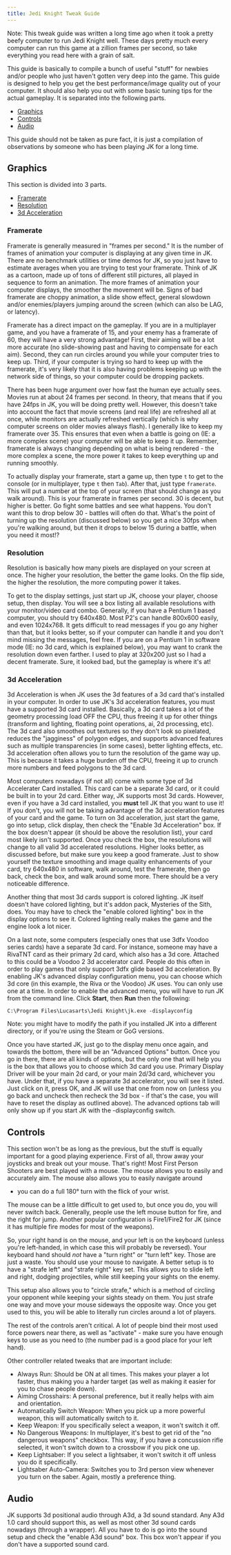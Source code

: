 ```yaml
---
title: Jedi Knight Tweak Guide
---
```


<p class="note">
Note: This tweak guide was written a long time ago when it took a pretty beefy
computer to run Jedi Knight well.  These days pretty much every computer can run
this game at a zillion frames per second, so take everything you read here with
a grain of salt.
</p>

This guide is basically to compile a bunch of useful "stuff" for newbies
and/or people who just haven't gotten very deep into the game. This
guide is designed to help you get the best performance/image quality out
of your computer. It should also help you out with some basic tuning
tips for the actual gameplay. It is separated into the following parts.

- [Graphics](#graphics)
- [Controls](#controls)
- [Audio](#audio)

This guide should not be taken as pure fact, it is just a compilation of
observations by someone who has been playing JK for a long time.

<span id="graphics"></span>

## Graphics

This section is divided into 3 parts.

- [Framerate](#framerate)
- [Resolution](#resolution)
- [3d Acceleration](#3d)

<span id="framerate"></span>

### Framerate

Framerate is generally measured in "frames per second." It is the number
of frames of animation your computer is displaying at any given time in
JK. There are no benchmark utilities or time demos for JK, so you just
have to estimate averages when you are trying to test your framerate.
Think of JK as a cartoon, made up of tons of different still pictures,
all played in sequence to form an animation. The more frames of
animation your computer displays, the smoother the movement will be.
Signs of bad framerate are choppy animation, a slide show effect,
general slowdown and/or enemies/players jumping around the screen (which
can also be LAG, or latency).

Framerate has a direct impact on the gameplay. If you are in a
multiplayer game, and you have a framerate of 15, and your enemy has a
framerate of 60, they will have a very strong advantage\! First, their
aiming will be a lot more accurate (no slide-showing past and having to
compensate for each aim). Second, they can run circles around you while
your computer tries to keep up. Third, if your computer is trying so
hard to keep up with the framerate, it's very likely that it is also
having problems keeping up with the network side of things, so your
computer could be dropping packets.

There has been huge argument over how fast the human eye actually sees.
Movies run at about 24 frames per second. In theory, that means that if
you have 24fps in JK, you will be doing pretty well. However, this
doesn't take into account the fact that movie screens (and real life)
are refreshed all at once, while monitors are actually refreshed
vertically (which is why computer screens on older movies always flash).
I generally like to keep my framerate over 35. This ensures that even
when a battle is going on (IE: a more complex scene) your computer will
be able to keep it up. Remember, framerate is always changing depending
on what is being rendered - the more complex a scene, the more power it
takes to keep everything up and running smoothly.

To actually display your framerate, start a game up, then type `t` to
get to the console (or in multiplayer, type `t` then `Tab`). After
that, just type `framerate`. This will put a number at the top of your
screen (that should change as you walk around). This is your framerate
in frames per second. 30 is decent, but higher is better. Go fight some
battles and see what happens. You don't want this to drop below 30 -
battles will often do that. What's the point of turning up the
resolution (discussed below) so you get a nice 30fps when you're walking
around, but then it drops to below 15 during a battle, when you need it
most\!?

<span id="resolution"></span>

### Resolution

Resolution is basically how many pixels are displayed on your screen at
once.  The higher your resolution, the better the game looks. On the flip side,
the higher the resolution, the more computing power it takes.

To get to the display settings, just start up JK, choose your player,
choose setup, then display. You will see a box listing all available
resolutions with your monitor/video card combo. Generally, if you have a
Pentium 1 based computer, you should try 640x480. Most P2's can handle
800x600 easily, and even 1024x768. It gets difficult to read messages if
you go any higher than that, but it looks better, so if your computer
can handle it and you don't mind missing the messages, feel free. If you
are on a Pentium 1 in software mode (IE: no 3d card, which is explained
below), you may want to crank the resolution down even farther. I used
to play at 320x200 just so I had a decent framerate. Sure, it looked
bad, but the gameplay is where it's at\!

<span id="3d"></span>

### 3d Acceleration

3d Acceleration is when JK uses the 3d features of a 3d card that's
installed in your computer. In order to use JK's 3d acceleration
features, you must have a supported 3d card installed. Basically, a 3d
card takes a lot of the geometry processing load OFF the CPU, thus
freeing it up for other things (transform and lighting, floating point
operations, ai, 2d processing, etc). The 3d card also smoothes out
textures so they don't look so pixelated, reduces the "jagginess" of
polygon edges, and supports advanced features such as multiple
transparencies (in some cases), better lighting effects, etc. 3d
acceleration often allows you to turn the resolution of the game way up.
This is because it takes a huge burden off the CPU, freeing it up to
crunch more numbers and feed polygons to the 3d card.

Most computers nowadays (if not all) come with some type of 3d
Accelerater Card installed. This card can be a separate 3d card, or it
could be built in to your 2d card. Either way, JK supports most 3d
cards. However, even if you have a 3d card installed, you **must** tell
JK that you want to use it\! If you don't, you will not be taking
advantage of the 3d acceleration features of your card and the game. To
turn on 3d acceleration, just start the game, go into setup, click
display, then check the "Enable 3d Acceleration" box. If the box doesn't
appear (it should be above the resolution list), your card most likely
isn't supported. Once you check the box, the resolutions will change to
all valid 3d accelerated resolutions. Higher looks better, as discussed
before, but make sure you keep a good framerate. Just to show yourself
the texture smoothing and image quality enhancements of your card, try
640x480 in software, walk around, test the framerate, then go back,
check the box, and walk around some more. There should be a very
noticeable difference.

Another thing that most 3d cards support is colored lighting. JK itself
doesn't have colored lighting, but it's addon pack, Mysteries of the
Sith, does. You may have to check the "enable colored lighting" box in
the display options to see it. Colored lighting really makes the game
and the engine look a lot nicer.

On a last note, some computers (especially ones that use 3dfx Voodoo
series cards) have a separate 3d card. For instance, someone may have a
RivaTNT card as their primary 2d card, which also has a 3d core.
Attached to this could be a Voodoo 2 3d accelerator card. People do this
often in order to play games that only support 3dfx glide based 3d
acceleration. By enabling JK's advanced display configuration menu, you
can choose which 3d core (in this example, the Riva or the Voodoo) JK
uses. You can only use one at a time. In order to enable the advanced
menu, you will have to run JK from the command line. Click **Start**,
then **Run** then the following:

`C:\Program Files\Lucasarts\Jedi Knight\jk.exe -displayconfig`

Note: you might have to modify the path if you installed JK into a different
directory, or if you're using the Steam or GoG versions.

Once you have started JK, just go to the display menu once again, and
towards the bottom, there will be an "Advanced Options" button. Once you
go in there, there are all kinds of options, but the only one that will
help you is the box that allows you to choose which 3d card you use.
Primary Display Driver will be your main 2d card, or your main 2d/3d
card, whichever you have. Under that, if you have a separate 3d
accelerator, you will see it listed. Just click on it, press OK, and JK
will use that one from now on (unless you go back and uncheck then
recheck the 3d box - if that's the case, you will have to reset the
display as outlined above). The advanced options tab will only show up
if you start JK with the -displayconfig switch.

<span id="controls"></span>

## Controls

This section won't be as long as the previous, but the stuff is equally
important for a good playing experience. First of all, throw away your
joysticks and break out your mouse. That's right\! Most First Person
Shooters are best played with a mouse. The mouse allows you to easily
and accurately aim. The mouse also allows you to easily navigate around
- you can do a full 180° turn with the flick of your wrist.

The mouse can be a little difficult to get used to, but once you do, you
will never switch back. Generally, people use the left mouse button for
fire, and the right for jump. Another popular configuration is
Fire1/Fire2 for JK (since it has multiple fire modes for most of the
weapons).

So, your right hand is on the mouse, and your left is on the keyboard
(unless you're left-handed, in which case this will probably be
reversed). Your keyboard hand should *not* have a "turn right" or "turn
left" key. Those are just a waste. You should use your mouse to
navigate. A better setup is to have a "strafe left" and "strafe right"
key set. This allows you to slide left and right, dodging projectiles,
while still keeping your sights on the enemy.

This setup also allows you to "circle strafe," which is a method of
circling your opponent while keeping your sights steady on them. You
just strafe one way and move your mouse sideways the opposite way. Once
you get used to this, you will be able to literally run circles around a
lot of players.

The rest of the controls aren't critical. A lot of people bind their
most used force powers near there, as well as "activate" - make sure you
have enough keys to use as you need to (the number pad is a good place
for your left hand).

Other controller related tweaks that are important include:

  - Always Run: Should be ON at all times. This makes your player a lot
    faster, thus making you a harder target (as well as making it easier
    for you to chase people down).
  - Aiming Crosshairs: A personal preference, but it really helps with
    aim and orientation.
  - Automatically Switch Weapon: When you pick up a more powerful
    weapon, this will automatically switch to it.
  - Keep Weapon: If you specifically select a weapon, it won't switch it
    off.
  - No Dangerous Weapons: In multiplayer, it's best to get rid of the
    "no dangerous weapons" checkbox. This way, if you have a concussion
    rifle selected, it won't switch down to a crossbow if you pick one
    up.
  - Keep Lightsaber: If you select a lightsaber, it won't switch it off
    unless you do it specifically.
  - Lightsaber Auto-Camera: Switches you to 3rd person view whenever you
    turn on the saber. Again, mostly a preference thing.

<span id="audio"></span>

## Audio

JK supports 3d positional audio through A3d, a 3d sound standard. Any
A3d 1.0 card should support this, as well as most other 3d sound cards
nowadays (through a wrapper). All you have to do is go into the sound
setup and check the "enable A3d sound" box. This box won't appear if you
don't have a supported sound card.

